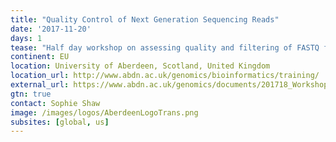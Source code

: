 ```yaml
---
title: "Quality Control of Next Generation Sequencing Reads"
date: '2017-11-20'
days: 1
tease: "Half day workshop on assessing quality and filtering of FASTQ format data"
continent: EU
location: University of Aberdeen, Scotland, United Kingdom
location_url: http://www.abdn.ac.uk/genomics/bioinformatics/training/
external_url: https://www.abdn.ac.uk/genomics/documents/201718_Workshops/Quality_Control_2017.pdf
gtn: true
contact: Sophie Shaw
image: /images/logos/AberdeenLogoTrans.png
subsites: [global, us]
---
```

